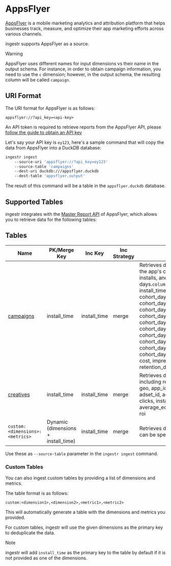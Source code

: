 # AppsFlyer

[AppsFlyer](https://www.appsflyer.com/) is a mobile marketing analytics and attribution platform that helps businesses track, measure, and optimize their app marketing efforts across various channels.

ingestr supports AppsFlyer as a source.

> [!WARNING]
> AppsFlyer uses different names for input dimensions vs their name in the output schema. For instance, in order to obtain campaign information, you need to use the `c` dimension; however, in the output schema, the resulting column will be called `campaign`.


## URI Format

The URI format for AppsFlyer is as follows:

```plaintext
appsflyer://?api_key=<api-key>
```

An API token is required to retrieve reports from the AppsFlyer API, please [follow the guide to obtain an API key](https://support.appsflyer.com/hc/en-us/articles/360004562377-Managing-AppsFlyer-tokens)

Let's say your API key is `ey123`, here's a sample command that will copy the data from AppsFlyer into a DuckDB database:

```bash
ingestr ingest 
    --source-uri 'appsflyer://?api_key=ey123' 
    --source-table 'campaigns' 
    --dest-uri duckdb:///appsflyer.duckdb 
    --dest-table 'appsflyer.output'
```

The result of this command will be a table in the `appsflyer.duckdb` database.

## Supported Tables

ingestr integrates with the [Master Report API](https://dev.appsflyer.com/hc/reference/master_api_get) of AppsFlyer, which allows you to retrieve data for the following tables:

## Tables

| Name | PK/Merge Key | Inc Key | Inc Strategy |  Details |
| --------------- | ----------- | --------------- | ------------------- | ---------------------------------------------------------------------------------------------------------------------------------------------- |
| [campaigns](https://dev.appsflyer.com/hc/reference/master_api_get) | install_time | install_time | merge| Retrieves data for campaigns, detailing the app's costs, loyal users, total installs, and revenue over multiple days.`columns:`  app_id, campaign, geo, install_time, average_ecpi, clicks, cohort_day_1_revenue_per_user, cohort_day_1_total_revenue_per_user, cohort_day_14_revenue_per_user, cohort_day_14_total_revenue_per_user, cohort_day_21_revenue_per_user, cohort_day_21_total_revenue_per_user, cohort_day_3_revenue_per_user, cohort_day_3_total_revenue_per_user, cohort_day_7_revenue_per_user, cohort_day_7_total_revenue_per_user, cost, impressions, installs, loyal_users, retention_day_7, revenue, roi, uninstalls |
| [creatives](https://dev.appsflyer.com/hc/reference/master_api_get) | install_time | install_time | merge| Retrieves data for a creative asset, including revenue and cost. `columns:` geo, app_id, install_time, campaign, adset_id, adset, ad_id, impressions, clicks, installs, cost, revenue, average_ecpi, loyal_users, uninstalls, roi  |
| `custom:<dimensions>:<metrics>` | Dynamic (dimensions + install_time) | install_time | merge| Retrieves data for custom tables, which can be specified by the user.|

Use these as `--source-table` parameter in the `ingestr ingest` command.

### Custom Tables

You can also ingest custom tables by providing a list of dimensions and metrics.

The table format is as follows:

```plaintext
custom:<dimension1>,<dimension2>,<metric1>,<metric2>
```

This will automatically generate a table with the dimensions and metrics you provided.

For custom tables, ingestr will use the given dimensions as the primary key to deduplicate the data.

> [!NOTE]
> ingestr will add `install_time` as the primary key to the table by default if it is not provided as one of the dimensions.
